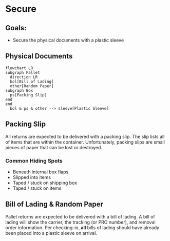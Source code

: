 # Secure

## Goals:
- Secure the physical documents with a plastic sleeve

## Physical Documents
```mermaid
flowchart LR
subgraph Pallet
  direction LR
  bol[Bill of Lading]
  other[Random Paper]
subgraph Box
  ps[Packing Slip]
end
end
  bol & ps & other --> sleeve[Plastic Sleeve]
```

## Packing Slip
All returns are expected to be delivered with a packing slip. The slip
lists all of items that are within the container. Unfortunately, packing slips 
are small pieces of paper that can be lost or destroyed. 

### Common Hiding Spots
- Beneath internal box flaps
- Slipped into items
- Taped / stuck on shipping box
- Taped / stuck on items

## Bill of Lading & Random Paper
Pallet returns are expected to be delivered with a bill of lading. A bill of 
lading will show the carrier, the tracking (or PRO number), and removal order 
information. Per checking-in, **all** bills of lading should have already been placed 
into a plastic sleeve on arrival.



